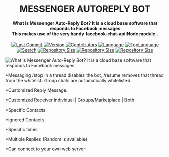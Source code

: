 <H1 align="center">
MESSENGER AUTOREPLY BOT
</H1>
<H4 align="center">
What is Messenger Auto-Reply Bot? It is a cloud base software that responds to Facebook messages</br>
This makes use of the very handy facebook-chat-api Node module..</br>
</H4>
<p align="center">
<a href="https://github.com/kypressblackhat"><img alt="Last Commit" src="https://img.shields.io/github/last-commit/warifp/FacebookToolkit.svg"/></a>
<a href="https://github.com/warifp"><img alt="Version" src="https://img.shields.io/github/release/warifp/FacebookToolkit.svg"/></a>
<a href="https://github.com/warifp"><img alt="Contributors" src="https://img.shields.io/github/contributors/warifp/FacebookToolkit.svg"/></a>
<a href="https://github.com/warifp"><img alt="Language" src="https://img.shields.io/github/languages/count/warifp/FacebookToolkit.svg"/></a>
<a href="https://github.com/warifp"><img alt="TopLanguage" src="https://img.shields.io/github/languages/top/warifp/FacebookToolkit.svg"/></a>
</br>
<a href="https://github.com/warifp"><img alt="Search" src="https://img.shields.io/github/search/warifp/FacebookToolkit/facebook.svg"/></a>
<a href="https://github.com/warifp"><img alt="Repository Size" src="https://img.shields.io/github/repo-size/warifp/FacebookToolkit.svg"/></a>
<a href="https://github.com/warifp"><img alt="Repository Size" src="https://img.shields.io/github/forks/warifp/FacebookToolkit.svg"/></a>
<a href="https://github.com/warifp"><img alt="Repository Size" src="https://img.shields.io/github/stars/warifp/FacebookToolkit.svg"/></a>
</p>








![What is Messenger Auto-Reply Bot? It is a cloud base software that responds to Facebook messages](https://user-images.githubusercontent.com/21362676/79481057-93da2c80-8041-11ea-8534-2b4bc61c349d.png)


*Messaging /stop in a thread disables the bot, /resume removes that thread from the whitelist. Group chats are automatically whitelisted.

*Customized Reply Message.

*Customized Receiver Individual | Groups/Marketplace | Both

*Specific Contacts

*Ignored Contacts

*Specific times

*Multiple Replies (Random is available)

*Can connect to your own web server
